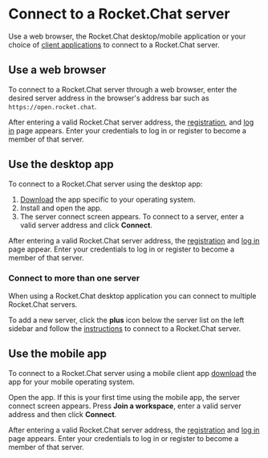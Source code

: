 # Connect to a Rocket.Chat server

Use a web browser, the Rocket.Chat desktop/mobile application or your choice of [client applications](https://rocket.chat/download) to connect to a Rocket.Chat server.

## Use a web browser

To connect to a Rocket.Chat server through a web browser, enter the desired server address in the browser's address bar such as `https://open.rocket.chat`.

After entering a valid Rocket.Chat server address, the [registration](registration.md), and [log in](login.md) page appears. Enter your credentials to log in or register to become a member of that server.

## Use the desktop app

To connect to a Rocket.Chat server using the desktop app:

1. [Download](https://rocket.chat/download) the app specific to your operating system.
2. Install and open the app.
3. The server connect screen appears. To connect to a server, enter a valid server address and click **Connect**.

After entering a valid Rocket.Chat server address, the [registration](registration.md) and [log in](login.md) page appear. Enter your credentials to log in or register to become a member of that server.

### Connect to more than one server

When using a Rocket.Chat desktop application you can connect to multiple Rocket.Chat servers.

To add a new server, click the **plus** icon below the server list on the left sidebar and follow the [instructions](connecting-to-a-server.md) to connect to a Rocket.Chat server.

## Use the mobile app

To connect to a Rocket.Chat server using a mobile client app [download](../../installation/mobile-and-desktop-apps.md#mobile-apps) the app for your mobile operating system. 

Open the app. If this is your first time using the mobile app, the server connect screen appears. Press **Join a workspace**, enter a valid server address and then click **Connect**.

After entering a valid Rocket.Chat server address, the [registration](registration.md) and [log in](login.md) page appears. Enter your credentials to log in or register to become a member of that server.

